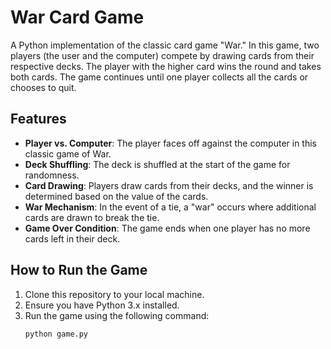 # War Card Game

A Python implementation of the classic card game "War." In this game, two players (the user and the computer) compete by drawing cards from their respective decks. The player with the higher card wins the round and takes both cards. The game continues until one player collects all the cards or chooses to quit.

## Features
- **Player vs. Computer**: The player faces off against the computer in this classic game of War.
- **Deck Shuffling**: The deck is shuffled at the start of the game for randomness.
- **Card Drawing**: Players draw cards from their decks, and the winner is determined based on the value of the cards.
- **War Mechanism**: In the event of a tie, a "war" occurs where additional cards are drawn to break the tie.
- **Game Over Condition**: The game ends when one player has no more cards left in their deck.

## How to Run the Game
1. Clone this repository to your local machine.
2. Ensure you have Python 3.x installed.
3. Run the game using the following command:
   ```bash
   python game.py
